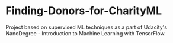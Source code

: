 # Finding-Donors-for-CharityML
Project based on supervised ML techniques as a part of Udacity's NanoDegree - Introduction to Machine Learning with TensorFlow.

